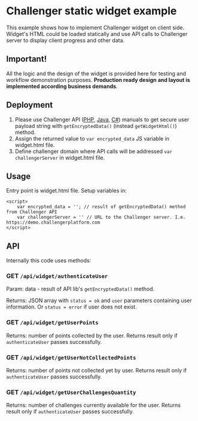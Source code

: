 # Challenger static widget example
This example shows how to implement Challenger widget on client side. Widget's HTML could be loaded statically and use API calls to Challenger server to display client progress and other data.

## Important!
All the logic and the design of the widget is provided here for testing and workflow demonstration purposes. **Production ready design and layout is implemented according business demands**. 

## Deployment
1. Please use Challenger API ([PHP](https://github.com/challenger-platform/challenger-api-client-php), [Java](https://github.com/challenger-platform/challenger-api-client-java), [C#](https://github.com/challenger-platform/challenger-api-client-csharp)) manuals to get secure user payload string with `getEncryptedData()` (instead `getWidgetHtml()`) method.
2. Assign the returned value to `var encrypted_data` JS variable in widget.html file.
3. Define challenger domain where API calls will be addressed `var challengerServer` in widget.html file.

## Usage
Entry point is widget.html file. Setup variables in:

```
<script>
	var encrypted_data = ''; // result of getEncryptedData() method from Challenger API
	var challengerServer = '' // URL to the Challenger server. I.e. https://demo.challengerplatform.com
</script>
```

## API
Internally this code uses methods:

### GET `/api/widget/authenticateUser`
Param: data - result of API lib's `getEncryptedData()` method.

Returns: JSON array with `status = ok` and `user` parameters containing user information. Or `status = error` if user does not exist.

### GET `/api/widget/getUserPoints`
Returns: number of points collected by the user. Returns result only if `authenticateUser` passes successfully.

### GET `/api/widget/getUserNotCollectedPoints`
Returns: number of points not collected yet by user. Returns result only if `authenticateUser` passes successfully.

### GET `/api/widget/getUserChallengesQuantity`
Returns: number of challenges currently available for the user. Returns result only if `authenticateUser` passes successfully.



